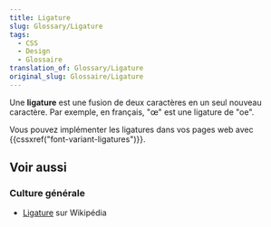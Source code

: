 ```yaml
---
title: Ligature
slug: Glossary/Ligature
tags:
  - CSS
  - Design
  - Glossaire
translation_of: Glossary/Ligature
original_slug: Glossaire/Ligature
---
```

Une **ligature** est une fusion de deux caractères en un seul nouveau caractère. Par exemple, en français, "œ" est une ligature de "oe".

Vous pouvez implémenter les ligatures dans vos pages web avec {{cssxref("font-variant-ligatures")}}.

## Voir aussi

### Culture générale

- [Ligature](https://fr.wikipedia.org/wiki/Ligature_(%C3%A9criture)) sur Wikipédia
